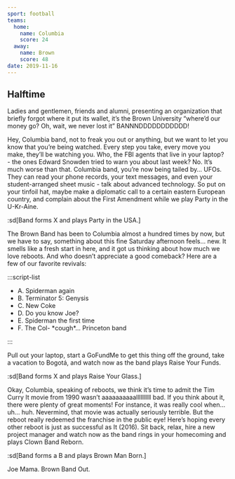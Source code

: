 ```yaml
---
sport: football
teams:
  home:
    name: Columbia
    score: 24
  away:
    name: Brown
    score: 48
date: 2019-11-16
---
```


## Halftime

Ladies and gentlemen, friends and alumni, presenting an organization that briefly forgot where it put its wallet, it’s the Brown University “where’d our money go? Oh, wait, we never lost it” BANNNDDDDDDDDDDD!

Hey, Columbia band, not to freak you out or anything, but we want to let you know that you’re being watched. Every step you take, every move you make, they’ll be watching you. Who, the FBI agents that live in your laptop? - the ones Edward Snowden tried to warn you about last week? No. It’s much worse than that. Columbia band, you’re now being tailed by… UFOs. They can read your phone records, your text messages, and even your student-arranged sheet music - talk about advanced technology. So put on your tinfoil hat, maybe make a diplomatic call to a certain eastern European country, and complain about the First Amendment while we play Party in the U-Kr-Aine.

:sd[Band forms X and plays Party in the USA.]

The Brown Band has been to Columbia almost a hundred times by now, but we have to say, something about this fine Saturday afternoon feels… new. It smells like a fresh start in here, and it got us thinking about how much we love reboots. And who doesn’t appreciate a good comeback? Here are a few of our favorite revivals:

:::script-list

- A. Spiderman again
- B. Terminator 5: Genysis
- C. New Coke
- D. Do you know Joe?
- E. Spiderman the first time
- F. The Col- \*cough\*... Princeton band

:::

Pull out your laptop, start a GoFundMe to get this thing off the ground, take a vacation to Bogotá, and watch now as the band plays Raise Your Funds.

:sd[Band forms X and plays Raise Your Glass.]

Okay, Columbia, speaking of reboots, we think it’s time to admit the Tim Curry It movie from 1990 wasn’t aaaaaaaaaallllllllll bad. If you think about it, there were plenty of great moments! For instance, it was really cool when… uh… huh. Nevermind, that movie was actually seriously terrible. But the reboot really redeemed the franchise in the public eye! Here’s hoping every other reboot is just as successful as It (2016). Sit back, relax, hire a new project manager and watch now as the band rings in your homecoming and plays Clown Band Reborn.

:sd[Band forms a B and plays Brown Man Born.]

Joe Mama. Brown Band Out.
